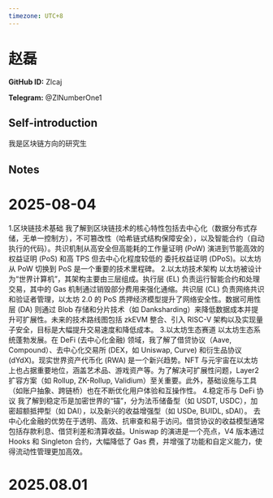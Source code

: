 ```yaml
---
timezone: UTC+8
---
```


# 赵磊

**GitHub ID:** Zlcaj

**Telegram:** @ZlNumberOne1

## Self-introduction

我是区块链方向的研究生

## Notes

<!-- Content_START -->
# 2025-08-04

1.区块链技术基础
我了解到区块链技术的核心特性包括去中心化（数据分布式存储，无单一控制方），不可篡改性（哈希链式结构保障安全），以及智能合约（自动执行的代码）。共识机制从高安全但高能耗的工作量证明 (PoW) 演进到节能高效的权益证明 (PoS) 和高 TPS 但去中心化程度较低的 委托权益证明 (DPoS)。以太坊从 PoW 切换到 PoS 是一个重要的技术里程碑。
2.以太坊技术架构
以太坊被设计为“世界计算机”，其架构主要由三层组成。执行层 (EL) 负责运行智能合约和处理交易，其中的 Gas 机制通过销毁部分费用来强化通缩。共识层 (CL) 负责网络共识和验证者管理，以太坊 2.0 的 PoS 质押经济模型提升了网络安全性。数据可用性层 (DA) 则通过 Blob 存储和分片技术（如 Danksharding）来降低数据成本并提升可扩展性。未来的技术路线图包括 zkEVM 整合、引入 RISC-V 架构以及实现量子安全，目标是大幅提升交易速度和降低成本。
3.以太坊生态赛道
以太坊生态系统蓬勃发展。在 DeFi (去中心化金融) 领域，我了解了借贷协议（Aave, Compound）、去中心化交易所 (DEX，如 Uniswap, Curve) 和衍生品协议 (dYdX)。现实世界资产代币化 (RWA) 是一个新兴趋势。NFT 与元宇宙在以太坊上也占据重要地位，涵盖艺术品、游戏资产等。为了解决可扩展性问题，Layer2 扩容方案（如 Rollup, ZK-Rollup, Validium）至关重要。此外，基础设施与工具（如账户抽象、跨链桥）也在不断优化用户体验和互操作性。
4.稳定币与 DeFi 协议
我了解到稳定币是加密世界的“锚”，分为法币储备型（如 USDT, USDC），加密超额抵押型（如 DAI），以及新兴的收益增强型（如 USDe, BUIDL, sDAI）。
去中心化金融的优势在于透明、高效、抗审查和易于访问。借贷协议的收益模型通常包括存款利息、借贷利差和清算收益。Uniswap 的演进是一个亮点，V4 版本通过 Hooks 和 Singleton 合约，大幅降低了 Gas 费，并增强了功能和自定义能力，使得流动性管理更加高效。

# 2025.08.01


<!-- Content_END -->
